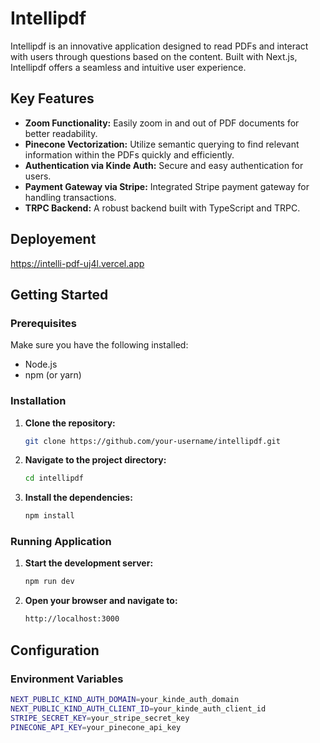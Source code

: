 # Intellipdf

Intellipdf is an innovative application designed to read PDFs and interact with users through questions based on the content. Built with Next.js, Intellipdf offers a seamless and intuitive user experience.

## Key Features

- **Zoom Functionality:** Easily zoom in and out of PDF documents for better readability.
- **Pinecone Vectorization:** Utilize semantic querying to find relevant information within the PDFs quickly and efficiently.
- **Authentication via Kinde Auth:** Secure and easy authentication for users.
- **Payment Gateway via Stripe:** Integrated Stripe payment gateway for handling transactions.
- **TRPC Backend:** A robust backend built with TypeScript and TRPC.


## Deployement
https://intelli-pdf-uj4l.vercel.app
## Getting Started

### Prerequisites

Make sure you have the following installed:
- Node.js
- npm (or yarn)

### Installation

1. **Clone the repository:**
   ```bash
   git clone https://github.com/your-username/intellipdf.git
2. **Navigate to the project directory:**
   ```bash
   cd intellipdf
3. **Install the dependencies:**
   ```bash
   npm install

### Running Application
1. **Start the development server:**
   ```bash
   npm run dev
2. **Open your browser and navigate to:**
   ```bash
   http://localhost:3000

## Configuration
### Environment Variables

```bash
NEXT_PUBLIC_KIND_AUTH_DOMAIN=your_kinde_auth_domain
NEXT_PUBLIC_KIND_AUTH_CLIENT_ID=your_kinde_auth_client_id
STRIPE_SECRET_KEY=your_stripe_secret_key
PINECONE_API_KEY=your_pinecone_api_key




  

 

